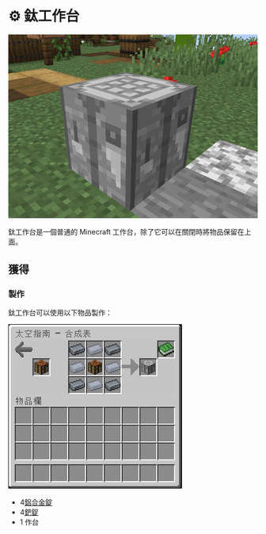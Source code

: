 # ⚙ 鈦工作台

![](<../.gitbook/assets/image (222) (1) (1).png>)

鈦工作台是一個普通的 Minecraft 工作台，除了它可以在關閉時將物品保留在上面。

## 獲得

### 製作

鈦工作台可以使用以下物品製作：

![](<../.gitbook/assets/image (218) (1).png>)

* 4[鋁合金錠](Aluminium-Alloy-Ingot.md)
* 4[鈀錠](palladium-ingot.md)
* 1 作台
